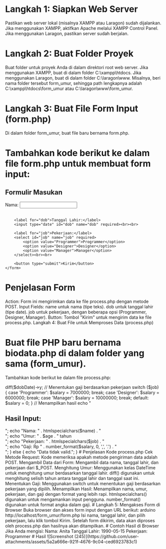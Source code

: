 # Langkah 1: Siapkan Web Server
Pastikan web server lokal (misalnya XAMPP atau Laragon) sudah dijalankan.
Jika menggunakan XAMPP, aktifkan Apache melalui XAMPP Control Panel.
Jika menggunakan Laragon, pastikan server sudah berjalan.

# Langkah 2: Buat Folder Proyek
Buat folder untuk proyek Anda di dalam direktori root web server.
Jika menggunakan XAMPP, buat di dalam folder C:\xampp\htdocs\.
Jika menggunakan Laragon, buat di dalam folder C:\laragon\www\.
Misalnya, beri nama folder tersebut form_umur, sehingga path lengkapnya adalah C:\xampp\htdocs\form_umur atau C:\laragon\www\form_umur.

# Langkah 3: Buat File Form Input (form.php)
Di dalam folder form_umur, buat file baru bernama form.php.

# Tambahkan kode berikut ke dalam file form.php untuk membuat form input:

<!DOCTYPE html>
<html lang="en">
<head>
    <meta charset="UTF-8">
    <meta name="viewport" content="width=device-width, initial-scale=1.0">
    <title>Form Input Data</title>
</head>
<body>
    <h2>Formulir Masukan</h2>
    <form action="process.php" method="post">
        <label for="name">Nama:</label>
        <input type="text" id="name" name="name" required><br><br>

        <label for="dob">Tanggal Lahir:</label>
        <input type="date" id="dob" name="dob" required><br><br>

        <label for="job">Pekerjaan:</label>
        <select id="job" name="job" required>
            <option value="Programmer">Programmer</option>
            <option value="Designer">Designer</option>
            <option value="Manager">Manager</option>
        </select><br><br>

        <button type="submit">Kirim</button>
    </form>
</body>
</html>

# Penjelasan Form
Action: Form ini mengirimkan data ke file process.php dengan metode POST.
Input Fields:
name untuk nama (tipe teks).
dob untuk tanggal lahir (tipe date).
job untuk pekerjaan, dengan beberapa opsi (Programmer, Designer, Manager).
Button: Tombol "Kirim" untuk mengirim data ke file process.php.
Langkah 4: Buat File untuk Memproses Data (process.php)

# Buat file PHP baru bernama biodata.php di dalam folder yang sama (form_umur).
Tambahkan kode berikut ke dalam file process.php:

<?php
if ($_SERVER["REQUEST_METHOD"] == "POST") {
    $name = $_POST['name'];
    $dob = $_POST['dob'];
    $job = $_POST['job'];

    // Menghitung umur berdasarkan tanggal lahir
    $dobDate = new DateTime($dob);
    $currentDate = new DateTime();
    $age = $currentDate->diff($dobDate)->y;

    // Menentukan gaji berdasarkan pekerjaan
    switch ($job) {
        case 'Programmer':
            $salary = 7000000;
            break;
        case 'Designer':
            $salary = 6000000;
            break;
        case 'Manager':
            $salary = 10000000;
            break;
        default:
            $salary = 0;
    }

    // Menampilkan hasil
    echo "<h2>Hasil Input:</h2>";
    echo "Nama: " . htmlspecialchars($name) . "<br>";
    echo "Umur: " . $age . " tahun<br>";
    echo "Pekerjaan: " . htmlspecialchars($job) . "<br>";
    echo "Gaji: Rp " . number_format($salary, 0, ',', '.') . "<br>";
} else {
    echo "Data tidak valid.";
}

# Penjelasan Kode process.php

Cek Metode Request: Kode memeriksa apakah metode pengiriman data adalah POST.
Mengambil Data dari Form: Mengambil data nama, tanggal lahir, dan pekerjaan dari $_POST.
Menghitung Umur:
Menggunakan kelas DateTime untuk menghitung umur berdasarkan tanggal lahir.
diff() digunakan untuk menghitung selisih tahun antara tanggal lahir dan tanggal saat ini.
Menentukan Gaji:
Menggunakan switch untuk menentukan gaji berdasarkan pekerjaan yang dipilih.
Menampilkan Hasil:
Menampilkan nama, umur, pekerjaan, dan gaji dengan format yang lebih rapi.
htmlspecialchars() digunakan untuk mengamankan input pengguna.
number_format() digunakan untuk format angka dalam gaji.

# Langkah 5: Mengakses Form di Browser
Buka browser dan akses form input dengan URL berikut:
arduino

http://localhost/form_umur/form.php
Isi nama, tanggal lahir, dan pilih pekerjaan, lalu klik tombol Kirim.
Setelah form dikirim, data akan diproses oleh process.php dan hasilnya akan ditampilkan.

# Contoh Hasil di Browser
Jika Anda mengisi:
Nama: Anita
Tanggal Lahir: 1990-05-15
Pekerjaan: Programmer

# Hasil 
![Screenshot (245)](https://github.com/user-attachments/assets/5a2a666e-921f-4676-9c04-ced6923783c1)
